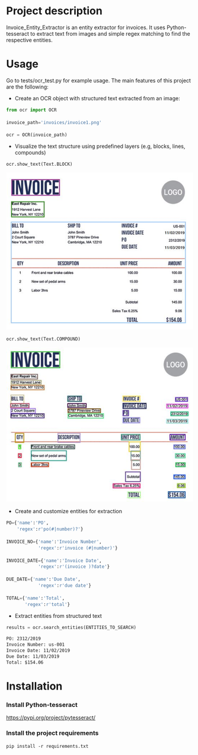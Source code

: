 # Project description

Invoice_Entity_Extractor is an entity extractor for invoices. It uses Python-tesseract
to extract text from images and simple regex matching to find the respective entities.

# Usage

Go to tests/ocr_test.py for example usage. 
The main features of this project are the following:

+ Create an OCR object with structured text extracted from an image:
```python
from ocr import OCR

invoice_path='invoices/invoice1.png'

ocr = OCR(invoice_path)
```

+ Visualize the text structure using predefined layers (e.g, blocks, lines, compounds) 
```python
ocr.show_text(Text.BLOCK)
```
![alt text](https://github.com/diogomfarinha/Invoice_Entity_Extractor/blob/master/images/blocks.JPG)

```python
ocr.show_text(Text.COMPOUND)
```
![alt text](https://github.com/diogomfarinha/Invoice_Entity_Extractor/blob/master/images/compounds.JPG)

+ Create and customize entities for extraction
```python      
PO={'name':'PO',
    'regex':r'po(#|number)?'}

INVOICE_NO={'name':'Invoice Number',
            'regex':r'invoice (#|number)'}

INVOICE_DATE={'name':'Invoice Date',
            'regex':r'(invoice )?date'}

DUE_DATE={'name':'Due Date',
            'regex':r'due date'}

TOTAL={'name':'Total',
       'regex':r'total'}
```

+ Extract entities from structured text
```python
results = ocr.search_entities(ENTITIES_TO_SEARCH)
```
```
PO: 2312/2019
Invoice Number: us-001
Invoice Date: 11/02/2019
Due Date: 11/03/2019
Total: $154.06
```

# Installation
### Install Python-tesseract
https://pypi.org/project/pytesseract/

### Install the project requirements
`pip install -r requirements.txt`


